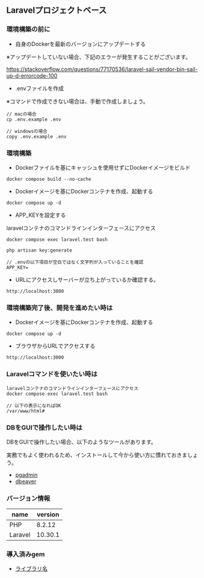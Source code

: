 ## Laravelプロジェクトベース

### 環境構築の前に
- 自身のDockerを最新のバージョンにアップデートする

※アップデートしていない場合、下記のエラーが発生することがございます。

https://stackoverflow.com/questions/77170536/laravel-sail-vendor-bin-sail-up-d-errorcode-100

- .envファイルを作成

※コマンドで作成できない場合は、手動で作成しましょう。
```
// macの場合
cp .env.example .env

// windowsの場合
copy .env.example .env
```

### 環境構築
- Dockerファイルを基にキャッシュを使用せずにDockerイメージをビルド

```
docker compose build --no-cache
```

- Dockerイメージを基にDockerコンテナを作成、起動する

```
docker compose up -d
```

- APP_KEYを設定する

laravelコンテナのコマンドラインインターフェースにアクセス

```
docker compose exec laravel.test bash
```

```
php artisan key:generate

// .envの以下項目が空白ではなく文字列が入っていることを確認
APP_KEY=
```

- URLにアクセスしサーバーが立ち上がっているか確認する。

```
http://localhost:3000
```

### 環境構築完了後、開発を進めたい時は
- Dockerイメージを基にDockerコンテナを作成、起動する

```
docker compose up -d
```

- ブラウザからURLでアクセスする

```
http://localhost:3000
```


### Laravelコマンドを使いたい時は

```
laravelコンテナのコマンドラインインターフェースにアクセス
docker compose exec laravel.test bash

// 以下の表示になればOK
/var/www/html#
```

### DBをGUIで操作したい時は

DBをGUIで操作したい場合、以下のようなツールがあります。

実務でもよく使われるため、インストールして今から使い方に慣れておきましょう。

- [pgadmin](https://www.pgadmin.org/)
- [dbeaver](https://dbeaver.io/)

### バージョン情報

name|version
--|--
PHP | 8.2.12
Laravel | 10.30.1

### 導入済みgem

- [ライブラリ名](必要なライブラリを導入する)
